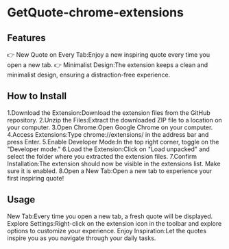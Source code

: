 # GetQuote-chrome-extensions

## Features
👉 New Quote on Every Tab:Enjoy a new inspiring quote every time you open a new tab.
👉 Minimalist Design:The extension keeps a clean and minimalist design, ensuring a distraction-free experience.

## How to Install
1.Download the Extension:Download the extension files from the GitHub repository.
2.Unzip the Files:Extract the downloaded ZIP file to a location on your computer.
3.Open Chrome:Open Google Chrome on your computer.
4.Access Extensions:Type chrome://extensions/ in the address bar and press Enter.
5.Enable Developer Mode:In the top right corner, toggle on the "Developer mode."
6.Load the Extension:Click on "Load unpacked" and select the folder where you extracted the extension files.
7.Confirm Installation:The extension should now be visible in the extensions list. Make sure it is enabled.
8.Open a New Tab:Open a new tab to experience your first inspiring quote!

## Usage
New Tab:Every time you open a new tab, a fresh quote will be displayed.
Explore Settings:Right-click on the extension icon in the toolbar and explore options to customize your experience.
Enjoy Inspiration:Let the quotes inspire you as you navigate through your daily tasks.

